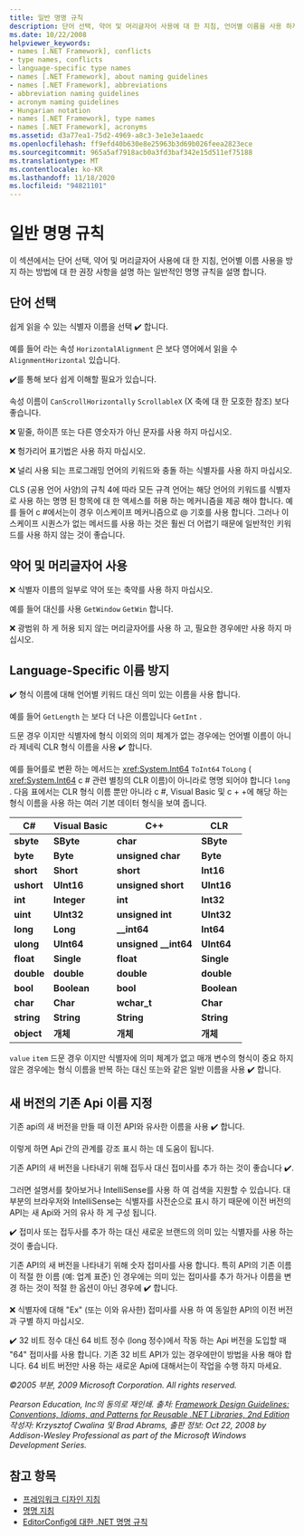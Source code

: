 ```yaml
---
title: 일반 명명 규칙
description: 단어 선택, 약어 및 머리글자어 사용에 대 한 지침, 언어별 이름을 사용 하지 않는 방법에 대 한 지침과 관련 된 일반적인 명명 규칙을 사용 합니다.
ms.date: 10/22/2008
helpviewer_keywords:
- names [.NET Framework], conflicts
- type names, conflicts
- language-specific type names
- names [.NET Framework], about naming guidelines
- names [.NET Framework], abbreviations
- abbreviation naming guidelines
- acronym naming guidelines
- Hungarian notation
- names [.NET Framework], type names
- names [.NET Framework], acronyms
ms.assetid: d3a77ea1-75d2-4969-a8c3-3e1e3e1aaedc
ms.openlocfilehash: ff9efd40b630e8e25963b3d69b026feea2823ece
ms.sourcegitcommit: 965a5af7918acb0a3fd3baf342e15d511ef75188
ms.translationtype: MT
ms.contentlocale: ko-KR
ms.lasthandoff: 11/18/2020
ms.locfileid: "94821101"
---
```

# <a name="general-naming-conventions"></a>일반 명명 규칙

이 섹션에서는 단어 선택, 약어 및 머리글자어 사용에 대 한 지침, 언어별 이름 사용을 방지 하는 방법에 대 한 권장 사항을 설명 하는 일반적인 명명 규칙을 설명 합니다.

## <a name="word-choice"></a>단어 선택
 쉽게 읽을 수 있는 식별자 이름을 선택 ✔️ 합니다.

 예를 들어 라는 속성 `HorizontalAlignment` 은 보다 영어에서 읽을 수 `AlignmentHorizontal` 있습니다.

 ✔️를 통해 보다 쉽게 이해할 필요가 있습니다.

 속성 이름이 `CanScrollHorizontally` `ScrollableX` (X 축에 대 한 모호한 참조) 보다 좋습니다.

 ❌ 밑줄, 하이픈 또는 다른 영숫자가 아닌 문자를 사용 하지 마십시오.

 ❌ 헝가리어 표기법은 사용 하지 마십시오.

 ❌ 널리 사용 되는 프로그래밍 언어의 키워드와 충돌 하는 식별자를 사용 하지 마십시오.

 CLS (공용 언어 사양)의 규칙 4에 따라 모든 규격 언어는 해당 언어의 키워드를 식별자로 사용 하는 명명 된 항목에 대 한 액세스를 허용 하는 메커니즘을 제공 해야 합니다. 예를 들어 c #에서는이 경우 이스케이프 메커니즘으로 @ 기호를 사용 합니다. 그러나 이스케이프 시퀀스가 없는 메서드를 사용 하는 것은 훨씬 더 어렵기 때문에 일반적인 키워드를 사용 하지 않는 것이 좋습니다.

## <a name="using-abbreviations-and-acronyms"></a>약어 및 머리글자어 사용
 ❌ 식별자 이름의 일부로 약어 또는 축약를 사용 하지 마십시오.

 예를 들어 대신를 사용 `GetWindow` `GetWin` 합니다.

 ❌ 광범위 하 게 허용 되지 않는 머리글자어를 사용 하 고, 필요한 경우에만 사용 하지 마십시오.

## <a name="avoiding-language-specific-names"></a>Language-Specific 이름 방지
 ✔️ 형식 이름에 대해 언어별 키워드 대신 의미 있는 이름을 사용 합니다.

 예를 들어 `GetLength` 는 보다 더 나은 이름입니다 `GetInt` .

 드문 경우 이지만 식별자에 형식 이외의 의미 체계가 없는 경우에는 언어별 이름이 아니라 제네릭 CLR 형식 이름을 사용 ✔️ 합니다.

 예를 들어를로 변환 하는 메서드는 <xref:System.Int64> `ToInt64` `ToLong` ( <xref:System.Int64> c # 관련 별칭의 CLR 이름)이 아니라로 명명 되어야 합니다 `long` . 다음 표에서는 CLR 형식 이름 뿐만 아니라 c #, Visual Basic 및 c + +에 해당 하는 형식 이름을 사용 하는 여러 기본 데이터 형식을 보여 줍니다.

|C#|Visual Basic|C++|CLR|
|---------|------------------|-----------|---------|
|**sbyte**|**SByte**|**char**|**SByte**|
|**byte**|**Byte**|**unsigned char**|**Byte**|
|**short**|**Short**|**short**|**Int16**|
|**ushort**|**UInt16**|**unsigned short**|**UInt16**|
|**int**|**Integer**|**int**|**Int32**|
|**uint**|**UInt32**|**unsigned int**|**UInt32**|
|**long**|**Long**|**__int64**|**Int64**|
|**ulong**|**UInt64**|**unsigned __int64**|**UInt64**|
|**float**|**Single**|**float**|**Single**|
|**double**|**double**|**double**|**double**|
|**bool**|**Boolean**|**bool**|**Boolean**|
|**char**|**Char**|**wchar_t**|**Char**|
|**string**|**String**|**String**|**String**|
|**object**|**개체**|**개체**|**개체**|

 `value` `item` 드문 경우 이지만 식별자에 의미 체계가 없고 매개 변수의 형식이 중요 하지 않은 경우에는 형식 이름을 반복 하는 대신 또는와 같은 일반 이름을 사용 ✔️ 합니다.

## <a name="naming-new-versions-of-existing-apis"></a>새 버전의 기존 Api 이름 지정
 기존 api의 새 버전을 만들 때 이전 API와 유사한 이름을 사용 ✔️ 합니다.

 이렇게 하면 Api 간의 관계를 강조 표시 하는 데 도움이 됩니다.

 기존 API의 새 버전을 나타내기 위해 접두사 대신 접미사를 추가 하는 것이 좋습니다 ✔️.

 그러면 설명서를 찾아보거나 IntelliSense를 사용 하 여 검색을 지원할 수 있습니다. 대부분의 브라우저와 IntelliSense는 식별자를 사전순으로 표시 하기 때문에 이전 버전의 API는 새 Api와 거의 유사 하 게 구성 됩니다.

 ✔️ 접미사 또는 접두사를 추가 하는 대신 새로운 브랜드의 의미 있는 식별자를 사용 하는 것이 좋습니다.

 기존 API의 새 버전을 나타내기 위해 숫자 접미사를 사용 합니다. 특히 API의 기존 이름이 적절 한 이름 (예: 업계 표준) 인 경우에는 의미 있는 접미사를 추가 하거나 이름을 변경 하는 것이 적절 한 옵션이 아닌 경우에 ✔️ 합니다.

 ❌ 식별자에 대해 "Ex" (또는 이와 유사한) 접미사를 사용 하 여 동일한 API의 이전 버전과 구별 하지 마십시오.

 ✔️ 32 비트 정수 대신 64 비트 정수 (long 정수)에서 작동 하는 Api 버전을 도입할 때 "64" 접미사를 사용 합니다. 기존 32 비트 API가 있는 경우에만이 방법을 사용 해야 합니다. 64 비트 버전만 사용 하는 새로운 Api에 대해서는이 작업을 수행 하지 마세요.

 *&copy;2005 부분, 2009 Microsoft Corporation. All rights reserved.*

 *Pearson Education, Inc의 동의로 재인쇄. 출처: [Framework Design Guidelines: Conventions, Idioms, and Patterns for Reusable .NET Libraries, 2nd Edition](https://www.informit.com/store/framework-design-guidelines-conventions-idioms-and-9780321545619) 작성자: Krzysztof Cwalina 및 Brad Abrams, 출판 정보: Oct 22, 2008 by Addison-Wesley Professional as part of the Microsoft Windows Development Series.*

## <a name="see-also"></a>참고 항목

- [프레임워크 디자인 지침](index.md)
- [명명 지침](naming-guidelines.md)
- [EditorConfig에 대한 .NET 명명 규칙](/visualstudio/ide/editorconfig-naming-conventions)
